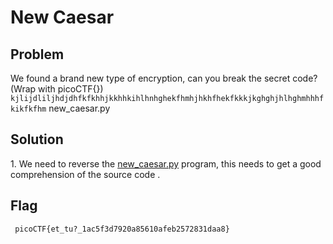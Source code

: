 <h1>
  New Caesar 
</h1>
<h2>
  Problem
 </h2>
   <p>We found a brand new type of encryption, can you break the secret code? (Wrap with picoCTF{}) <code>kjlijdliljhdjdhfkfkhhjkkhhkihlhnhghekfhmhjhkhfhekfkkkjkghghjhlhghmhhhfkikfkfhm</code> new_caesar.py</p>
<h2>
  Solution
</h2>

<p dir="auto">1. We need to  reverse the <a href="https://github.com/Noureddine-0/picoCTF/blob/main/New%20Caesar/new_caesar.py">new_caesar.py</a> program, this needs to get a good comprehension of the source code .</p>
<h2>
  Flag
</h2>
<p> <code> picoCTF{et_tu?_1ac5f3d7920a85610afeb2572831daa8} </code></p>
